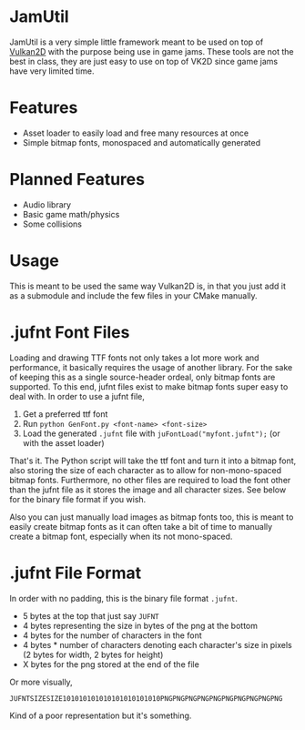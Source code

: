 JamUtil
=======
JamUtil is a very simple little framework meant to be used on top of [Vulkan2D](https://github.com/PaoloMazzon/Vulkan2D)
with the purpose being use in game jams. These tools are not the best in class, they are just
easy to use on top of VK2D since game jams have very limited time.

Features
========

 + Asset loader to easily load and free many resources at once
 + Simple bitmap fonts, monospaced and automatically generated

Planned Features
================

 + Audio library
 + Basic game math/physics
 + Some collisions
 
Usage
=====
This is meant to be used the same way Vulkan2D is, in that you just add it as a submodule
and include the few files in your CMake manually.

.jufnt Font Files
=================
Loading and drawing TTF fonts not only takes a lot more work and performance, it basically
requires the usage of another library. For the sake of keeping this as a single source-header
ordeal, only bitmap fonts are supported. To this end, jufnt files exist to make bitmap
fonts super easy to deal with. In order to use a jufnt file,

 1. Get a preferred ttf font
 2. Run `python GenFont.py <font-name> <font-size>`
 3. Load the generated `.jufnt` file with `juFontLoad("myfont.jufnt");` (or with the asset loader)
 
That's it. The Python script will take the ttf font and turn it into a bitmap font, also storing
the size of each character as to allow for non-mono-spaced bitmap fonts. Furthermore, no other
files are required to load the font other than the jufnt file as it stores the image and all
character sizes. See below for the binary file format if you wish.

Also you can just manually load images as bitmap fonts too, this is meant to easily create bitmap
fonts as it can often take a bit of time to manually create a bitmap font, especially when its
not mono-spaced.

.jufnt File Format
==================
In order with no padding, this is the binary file format `.jufnt`.

 + 5 bytes at the top that just say `JUFNT`
 + 4 bytes representing the size in bytes of the png at the bottom
 + 4 bytes for the number of characters in the font
 + 4 bytes * number of characters denoting each character's size in pixels (2 bytes for width, 2 bytes for height)
 + X bytes for the png stored at the end of the file

Or more visually,

    JUFNTSIZESIZE101010101010101010101010PNGPNGPNGPNGPNGPNGPNGPNGPNGPNG
   
Kind of a poor representation but it's something.